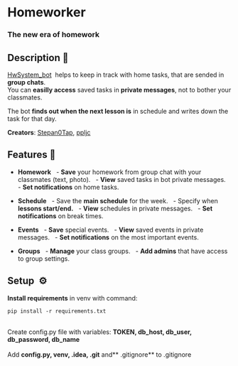 # Homeworker
### The new era of homework 

## Description 📃
[HwSystem_bot](https://t.me/HwSystem_bot)  helps to keep in track with home tasks, that are sended in **group chats**.\
You can **easilly access** saved tasks in **private messages**, not to bother your classmates.

The bot **finds out when the next lesson is** in schedule and writes down the task for that day.

**Creators**: [Stepan0Tap](https://github.com/Stepan0Tap), [ppljc](https://github.com/ppljc)

## Features 💠
- **Homework**
  - **Save** your homework from group chat with your classmates (text, photo).
  - **View** saved tasks in bot private messages.
  - **Set notifications** on home tasks.

- **Schedule**
  - Save the **main schedule** for the week.
  - Specify when **lessons start/end.**
  - **View** schedules in private messages.
  - **Set notifications** on break times.

- **Events**
  - **Save** special events.
  - **View** saved events in private messages.
  - **Set notifications** on the most important events.

- **Groups**
  - **Manage** your class groups.
  - **Add admins** that have access to group settings.


## Setup  ⚙️
**Install requirements** in venv with command:
```
pip install -r requirements.txt
```
\
Create config.py file with variables: **TOKEN, db_host, db_user, db_password, db_name**\
\
Add **config.py, venv, .idea, .git** and** .gitignore** to .gitignore